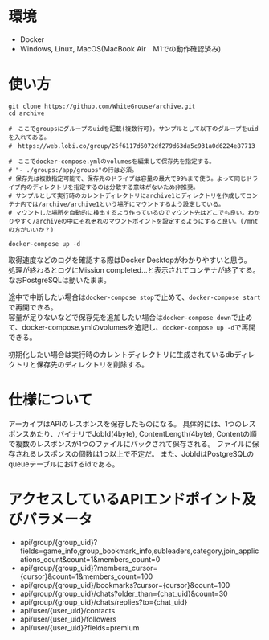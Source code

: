 # 環境
- Docker
- Windows, Linux, MacOS(MacBook Air　M1での動作確認済み)

# 使い方
```
git clone https://github.com/WhiteGrouse/archive.git
cd archive

#　ここでgroupsにグループのuidを記載(複数行可)。サンプルとして以下のグループをuidを入れてある。
#　https://web.lobi.co/group/25f6117d6072df279d63da5c931a0d6224e87713

#　ここでdocker-compose.ymlのvolumesを編集して保存先を指定する。
# "- ./groups:/app/groups"の行は必須。
# 保存先は複数指定可能で、保存先のドライブは容量の最大で99%まで使う。よって同じドライブ内のディレクトリを指定するのは分散する意味がないため非推奨。
# サンプルとして実行時のカレントディレクトリにarchive1とディレクトリを作成してコンテナ内では/archive/archive1という場所にマウントするよう設定している。
# マウントした場所を自動的に検出するよう作っているのでマウント先はどこでも良い。わかりやすく/archiveの中にそれぞれのマウントポイントを設定するようにすると良い。(/mntの方がいいか？)

docker-compose up -d
```

取得速度などのログを確認する際はDocker Desktopがわかりやすいと思う。  
処理が終わるとログにMission completed...と表示されてコンテナが終了する。なおPostgreSQLは動いたまま。  

途中で中断したい場合は`docker-compose stop`で止めて、`docker-compose start`で再開できる。  
容量が足りないなどで保存先を追加したい場合は`docker-compose down`で止めて、docker-compose.ymlのvolumesを追記し、`docker-compose up -d`で再開できる。  

初期化したい場合は実行時のカレントディレクトリに生成されているdbディレクトリと保存先のディレクトリを削除する。  


# 仕様について
アーカイブはAPIのレスポンスを保存したものになる。
具体的には、1つのレスポンスあたり、バイナリでJobId(4byte), ContentLength(4byte), Contentの順で複数のレスポンスが1つのファイルにパックされて保存される。
ファイルに保存されるレスポンスの個数は1つ以上で不定だ。
また、JobIdはPostgreSQLのqueueテーブルにおけるidである。

# アクセスしているAPIエンドポイント及びパラメータ
- api/group/{group_uid}?fields=game_info,group_bookmark_info,subleaders,category,join_applications_count&count=1&members_count=0
- api/group/{group_uid}?members_cursor={cursor}&count=1&members_count=100
- api/group/{group_uid}/bookmarks?cursor={cursor}&count=100
- api/group/{group_uid}/chats?older_than={chat_uid}&count=30
- api/group/{group_uid}/chats/replies?to={chat_uid}
- api/user/{user_uid}/contacts
- api/user/{user_uid}/followers
- api/user/{user_uid}?fields=premium
